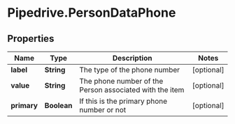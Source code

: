 # Pipedrive.PersonDataPhone

## Properties

Name | Type | Description | Notes
------------ | ------------- | ------------- | -------------
**label** | **String** | The type of the phone number | [optional] 
**value** | **String** | The phone number of the Person associated with the item | [optional] 
**primary** | **Boolean** | If this is the primary phone number or not | [optional] 


